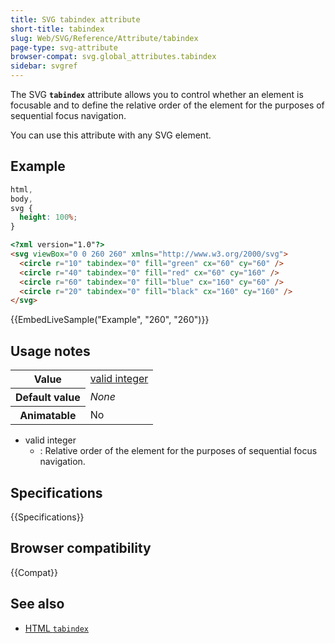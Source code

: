 ```yaml
---
title: SVG tabindex attribute
short-title: tabindex
slug: Web/SVG/Reference/Attribute/tabindex
page-type: svg-attribute
browser-compat: svg.global_attributes.tabindex
sidebar: svgref
---
```


The SVG **`tabindex`** attribute allows you to control whether an element is focusable and to define the relative order of the element for the purposes of sequential focus navigation.

You can use this attribute with any SVG element.

## Example

```css hidden
html,
body,
svg {
  height: 100%;
}
```

```html
<?xml version="1.0"?>
<svg viewBox="0 0 260 260" xmlns="http://www.w3.org/2000/svg">
  <circle r="10" tabindex="0" fill="green" cx="60" cy="60" />
  <circle r="40" tabindex="0" fill="red" cx="60" cy="160" />
  <circle r="60" tabindex="0" fill="blue" cx="160" cy="60" />
  <circle r="20" tabindex="0" fill="black" cx="160" cy="160" />
</svg>
```

{{EmbedLiveSample("Example", "260", "260")}}

## Usage notes

<table class="properties">
  <tbody>
    <tr>
      <th scope="row">Value</th>
      <td>
        <a href="https://html.spec.whatwg.org/multipage/common-microsyntaxes.html#valid-integer">valid integer</a>
      </td>
    </tr>
    <tr>
      <th scope="row">Default value</th>
      <td><em>None</em></td>
    </tr>
    <tr>
      <th scope="row">Animatable</th>
      <td>No</td>
    </tr>
  </tbody>
</table>

- valid integer
  - : Relative order of the element for the purposes of sequential focus navigation.

## Specifications

{{Specifications}}

## Browser compatibility

{{Compat}}

## See also

- [HTML `tabindex`](/en-US/docs/Web/HTML/Reference/Global_attributes/tabindex)
